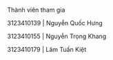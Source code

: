 Thành viên tham gia

3123410139 | Nguyễn Quốc Hưng

3123410155 | Nguyễn Trọng Khang

3123410179 | Lâm Tuấn Kiệt 
